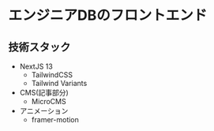 # エンジニアDBのフロントエンド
## 技術スタック

- NextJS 13
  - TailwindCSS
  - Tailwind Variants
- CMS(記事部分)
  - MicroCMS
- アニメーション
  - framer-motion